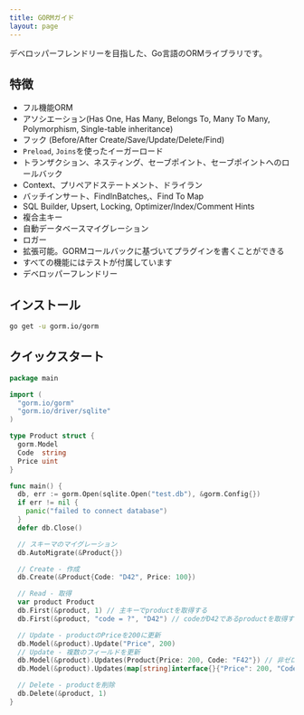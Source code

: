 ```yaml
---
title: GORMガイド
layout: page
---
```


デベロッパーフレンドリーを目指した、Go言語のORMライブラリです。

## 特徴

* フル機能ORM
* アソシエーション(Has One, Has Many, Belongs To, Many To Many, Polymorphism, Single-table inheritance)
* フック (Before/After Create/Save/Update/Delete/Find)
* `Preload`, `Joins`を使ったイーガーロード
* トランザクション、ネスティング、セーブポイント、セーブポイントへのロールバック
* Context、プリペアドステートメント、ドライラン
* バッチインサート、FindInBatches,、Find To Map
* SQL Builder, Upsert, Locking, Optimizer/Index/Comment Hints
* 複合主キー
* 自動データベースマイグレーション
* ロガー
* 拡張可能。GORMコールバックに基づいてプラグインを書くことができる
* すべての機能にはテストが付属しています
* デベロッパーフレンドリー

## インストール

```sh
go get -u gorm.io/gorm
```

## クイックスタート

```go
package main

import (
  "gorm.io/gorm"
  "gorm.io/driver/sqlite"
)

type Product struct {
  gorm.Model
  Code  string
  Price uint
}

func main() {
  db, err := gorm.Open(sqlite.Open("test.db"), &gorm.Config{})
  if err != nil {
    panic("failed to connect database")
  }
  defer db.Close()

  // スキーマのマイグレーション
  db.AutoMigrate(&Product{})

  // Create - 作成
  db.Create(&Product{Code: "D42", Price: 100})

  // Read - 取得
  var product Product
  db.First(&product, 1) // 主キーでproductを取得する
  db.First(&product, "code = ?", "D42") // codeがD42であるproductを取得する

  // Update - productのPriceを200に更新
  db.Model(&product).Update("Price", 200)
  // Update - 複数のフィールドを更新
  db.Model(&product).Updates(Product{Price: 200, Code: "F42"}) // 非ゼロ値フィールドのみ
  db.Model(&product).Updates(map[string]interface{}{"Price": 200, "Code": "F42"})

  // Delete - productを削除
  db.Delete(&product, 1)
}
```
